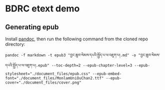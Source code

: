 # BDRC etext demo 

## Generating epub

Install [pandoc](https://pandoc.org), then run the following command from the cloned repo directory:

    pandoc -f markdown -t epub3 "བྱང་ཆུབ་སེམས་དཔའི་སྤྱོད་པ་ལ་འཇུག་པ།.md" -o "བྱང་ཆུབ་སེམས་དཔའི་སྤྱོད་པ་ལ་འཇུག་པ།.epub" --toc-depth=2 --epub-chapter-level=3 --epub-stylesheet="./document_files/epub.css" --epub-embed-font="./document_files/MonlamUniOuChan2.ttf" --epub-cover="./document_files/cover.png"
